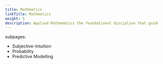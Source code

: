 ```yaml
---
title: Mathmatics
linkTitle: Mathmatics
weight: 5
description: Applied Mathematics the foundational discipline that guides everyone to ensure the findings are indeed backed by reality.  As scientists we're primarily interested in probability interpretations.  
---
```


subpages:
- Subjective-Intuition
- Probability
- Predictive Modelling
